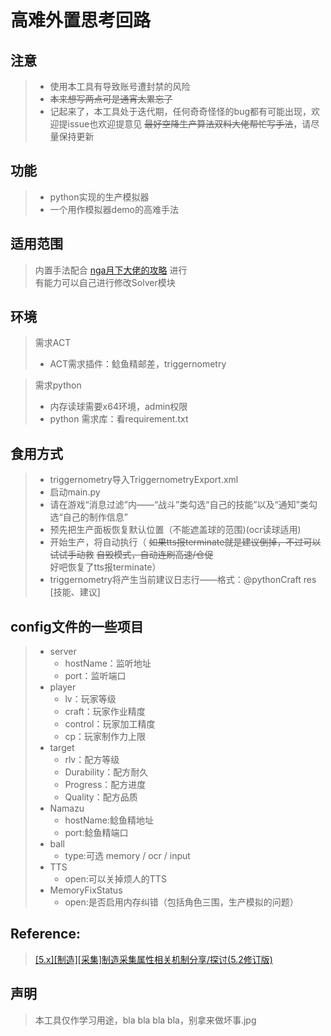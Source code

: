 高难外置思考回路
====

注意
----
> * 使用本工具有导致账号遭封禁的风险
> * ~~本来想写两点可是通宵太累忘了~~
> * 记起来了，本工具处于迭代期，任何奇奇怪怪的bug都有可能出现，欢迎提issue也欢迎提意见 ~~最好空降生产算法双料大佬帮忙写手法~~，请尽量保持更新

功能
----
> * python实现的生产模拟器
> * 一个用作模拟器demo的高难手法


适用范围
----
>内置手法配合 [nga月下大佬的攻略](https://ngabbs.com/read.php?pid=348434012) 进行
<br>有能力可以自己进行修改Solver模块

环境
----
>需求ACT
>- ACT需求插件：鲶鱼精邮差，triggernometry

>需求python
>- 内存读球需要x64环境，admin权限
>- python 需求库：看requirement.txt

食用方式
----
>- triggernometry导入TriggernometryExport.xml
>- 启动main.py
>- 请在游戏“消息过滤”内——“战斗”类勾选“自己的技能”以及“通知”类勾选“自己的制作信息”
>- 预先把生产面板恢复默认位置（不能遮盖球的范围)(ocr读球适用)
>- 开始生产，将自动执行（ ~~如果tts报terminate就是建议倒掉，不过可以试试手动救~~ ~~自毁模式，自动连刷高速/仓促~~ 好吧恢复了tts报terminate）
>- triggernometry将产生当前建议日志行——格式：@pythonCraft res [技能、建议]

config文件的一些项目
----
> * server
>   - hostName：监听地址
>   - port：监听端口
> * player
>   - lv：玩家等级
>   - craft：玩家作业精度
>   - control：玩家加工精度
>   - cp：玩家制作力上限
> * target
>   - rlv：配方等级
>   - Durability：配方耐久
>   - Progress：配方进度
>   - Quality：配方品质
> * Namazu
>   - hostName:鲶鱼精地址
>   - port:鲶鱼精端口
> * ball
>   - type:可选 memory / ocr / input
> * TTS
>   - open:可以关掉烦人的TTS
> * MemoryFixStatus
>   - open:是否启用内存纠错（包括角色三围，生产模拟的问题）

Reference:
----
>[[5.x][制造][采集]制造采集属性相关机制分享/探讨(5.2修订版)](https://ngabbs.com/read.php?tid=18839082)


声明
-----
>本工具仅作学习用途，bla bla bla bla，别拿来做坏事.jpg

